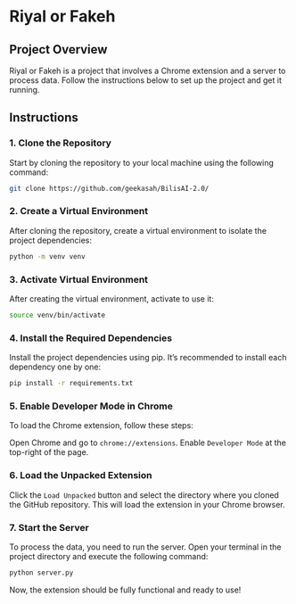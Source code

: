 # Riyal or Fakeh

## Project Overview
Riyal or Fakeh is a project that involves a Chrome extension and a server to process data. Follow the instructions below to set up the project and get it running.

## Instructions

### 1. Clone the Repository
Start by cloning the repository to your local machine using the following command:
```bash
git clone https://github.com/geekasah/BilisAI-2.0/
```

### 2. Create a Virtual Environment
After cloning the repository, create a virtual environment to isolate the project dependencies:

```bash
python -m venv venv
```

### 3. Activate Virtual Environment
After creating the virtual environment, activate to use it:
```bash
source venv/bin/activate
```

### 4. Install the Required Dependencies
Install the project dependencies using pip. It’s recommended to install each dependency one by one:

```bash
pip install -r requirements.txt
```

### 5. Enable Developer Mode in Chrome
To load the Chrome extension, follow these steps:

Open Chrome and go to `chrome://extensions`.
Enable `Developer Mode` at the top-right of the page.
### 6. Load the Unpacked Extension
Click the `Load Unpacked` button and select the directory where you cloned the GitHub repository. This will load the extension in your Chrome browser.

### 7. Start the Server
To process the data, you need to run the server. Open your terminal in the project directory and execute the following command:

```bash
python server.py
```
Now, the extension should be fully functional and ready to use!
